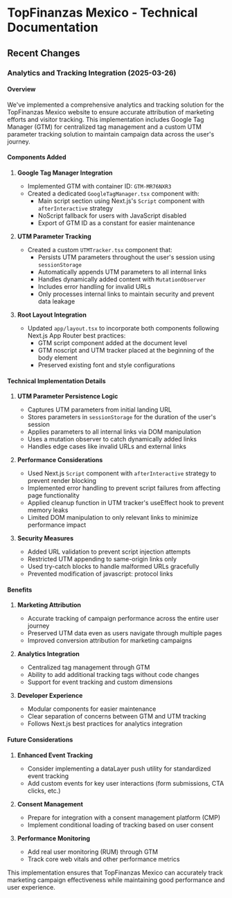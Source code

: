 # TopFinanzas Mexico - Technical Documentation

## Recent Changes

### Analytics and Tracking Integration (2025-03-26)

#### Overview

We've implemented a comprehensive analytics and tracking solution for the TopFinanzas Mexico website to ensure accurate attribution of marketing efforts and visitor tracking. This implementation includes Google Tag Manager (GTM) for centralized tag management and a custom UTM parameter tracking solution to maintain campaign data across the user's journey.

#### Components Added

1. **Google Tag Manager Integration**
   - Implemented GTM with container ID: `GTM-MR76NXR3`
   - Created a dedicated `GoogleTagManager.tsx` component with:
     - Main script section using Next.js's `Script` component with `afterInteractive` strategy
     - NoScript fallback for users with JavaScript disabled
     - Export of GTM ID as a constant for easier maintenance

2. **UTM Parameter Tracking**
   - Created a custom `UTMTracker.tsx` component that:
     - Persists UTM parameters throughout the user's session using `sessionStorage`
     - Automatically appends UTM parameters to all internal links
     - Handles dynamically added content with `MutationObserver`
     - Includes error handling for invalid URLs
     - Only processes internal links to maintain security and prevent data leakage

3. **Root Layout Integration**
   - Updated `app/layout.tsx` to incorporate both components following Next.js App Router best practices:
     - GTM script component added at the document level
     - GTM noscript and UTM tracker placed at the beginning of the body element
     - Preserved existing font and style configurations

#### Technical Implementation Details

1. **UTM Parameter Persistence Logic**
   - Captures UTM parameters from initial landing URL
   - Stores parameters in `sessionStorage` for the duration of the user's session
   - Applies parameters to all internal links via DOM manipulation
   - Uses a mutation observer to catch dynamically added links
   - Handles edge cases like invalid URLs and external links

2. **Performance Considerations**
   - Used Next.js `Script` component with `afterInteractive` strategy to prevent render blocking
   - Implemented error handling to prevent script failures from affecting page functionality
   - Applied cleanup function in UTM tracker's useEffect hook to prevent memory leaks
   - Limited DOM manipulation to only relevant links to minimize performance impact

3. **Security Measures**
   - Added URL validation to prevent script injection attempts
   - Restricted UTM appending to same-origin links only
   - Used try-catch blocks to handle malformed URLs gracefully
   - Prevented modification of javascript: protocol links

#### Benefits

1. **Marketing Attribution**
   - Accurate tracking of campaign performance across the entire user journey
   - Preserved UTM data even as users navigate through multiple pages
   - Improved conversion attribution for marketing campaigns

2. **Analytics Integration**
   - Centralized tag management through GTM
   - Ability to add additional tracking tags without code changes
   - Support for event tracking and custom dimensions

3. **Developer Experience**
   - Modular components for easier maintenance
   - Clear separation of concerns between GTM and UTM tracking
   - Follows Next.js best practices for analytics integration

#### Future Considerations

1. **Enhanced Event Tracking**
   - Consider implementing a dataLayer push utility for standardized event tracking
   - Add custom events for key user interactions (form submissions, CTA clicks, etc.)

2. **Consent Management**
   - Prepare for integration with a consent management platform (CMP)
   - Implement conditional loading of tracking based on user consent

3. **Performance Monitoring**
   - Add real user monitoring (RUM) through GTM
   - Track core web vitals and other performance metrics

This implementation ensures that TopFinanzas Mexico can accurately track marketing campaign effectiveness while maintaining good performance and user experience.
